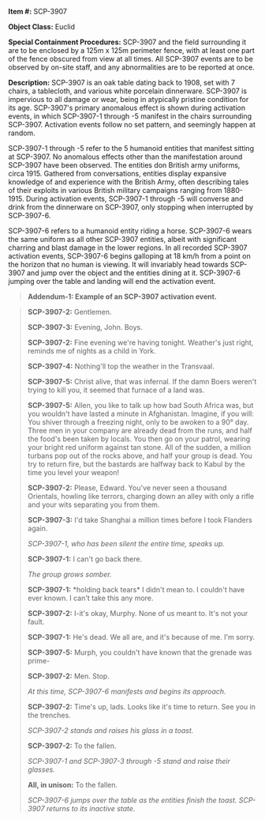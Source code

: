 **Item #:** SCP-3907

**Object Class:** Euclid

**Special Containment Procedures:** SCP-3907 and the field surrounding it are to be enclosed by a 125m x 125m perimeter fence, with at least one part of the fence obscured from view at all times. All SCP-3907 events are to be observed by on-site staff, and any abnormalities are to be reported at once.

**Description:** SCP-3907 is an oak table dating back to 1908, set with 7 chairs, a tablecloth, and various white porcelain dinnerware. SCP-3907 is impervious to all damage or wear, being in atypically pristine condition for its age. SCP-3907's primary anomalous effect is shown during activation events, in which SCP-3907-1 through -5 manifest in the chairs surrounding SCP-3907. Activation events follow no set pattern, and seemingly happen at random.

SCP-3907-1 through -5 refer to the 5 humanoid entities that manifest sitting at SCP-3907. No anomalous effects other than the manifestation around SCP-3907 have been observed. The entities don British army uniforms, circa 1915. Gathered from conversations, entities display expansive knowledge of and experience with the British Army, often describing tales of their exploits in various British military campaigns ranging from 1880-1915. During activation events, SCP-3907-1 through -5 will converse and drink from the dinnerware on SCP-3907, only stopping when interrupted by SCP-3907-6.

SCP-3907-6 refers to a humanoid entity riding a horse. SCP-3907-6 wears the same uniform as all other SCP-3907 entities, albeit with significant charring and blast damage in the lower regions. In all recorded SCP-3907 activation events, SCP-3907-6 begins galloping at 18 km/h from a point on the horizon that no human is viewing. It will invariably head towards SCP-3907 and jump over the object and the entities dining at it. SCP-3907-6 jumping over the table and landing will end the activation event.

> **Addendum-1: Example of an SCP-3907 activation event.**

> **SCP-3907-2:** Gentlemen.
> 
> **SCP-3907-3:** Evening, John. Boys.
> 
> **SCP-3907-2:** Fine evening we're having tonight. Weather's just right, reminds me of nights as a child in York.
> 
> **SCP-3907-4:** Nothing'll top the weather in the Transvaal.
> 
> **SCP-3907-5:** Christ alive, that was infernal. If the damn Boers weren't trying to kill you, it seemed that furnace of a land was.
> 
> **SCP-3907-5:** Allen, you like to talk up how bad South Africa was, but you wouldn't have lasted a minute in Afghanistan. Imagine, if you will: You shiver through a freezing night, only to be awoken to a 90° day. Three men in your company are already dead from the runs, and half the food's been taken by locals. You then go on your patrol, wearing your bright red uniform against tan stone. All of the sudden, a million turbans pop out of the rocks above, and half your group is dead. You try to return fire, but the bastards are halfway back to Kabul by the time you level your weapon!
> 
> **SCP-3907-2:** Please, Edward. You've never seen a thousand Orientals, howling like terrors, charging down an alley with only a rifle and your wits separating you from them.
> 
> **SCP-3907-3:** I'd take Shanghai a million times before I took Flanders again.
> 
> _SCP-3907-1, who has been silent the entire time, speaks up._
> 
> **SCP-3907-1:** I can't go back there.
> 
> _The group grows somber._
> 
> **SCP-3907-1:** \*holding back tears\* I didn't mean to. I couldn't have ever known. I can't take this any more.
> 
> **SCP-3907-2:** I-it's okay, Murphy. None of us meant to. It's not your fault.
> 
> **SCP-3907-1:** He's dead. We all are, and it's because of me. I'm sorry.
> 
> **SCP-3907-5:** Murph, you couldn't have known that the grenade was prime-
> 
> **SCP-3907-2:** Men. Stop.
> 
> _At this time, SCP-3907-6 manifests and begins its approach._
> 
> **SCP-3907-2:** Time's up, lads. Looks like it's time to return. See you in the trenches.
> 
> _SCP-3907-2 stands and raises his glass in a toast._
> 
> **SCP-3907-2:** To the fallen.
> 
> _SCP-3907-1 and SCP-3907-3 through -5 stand and raise their glasses._
> 
> **All, in unison:** To the fallen.
> 
> _SCP-3907-6 jumps over the table as the entities finish the toast. SCP-3907 returns to its inactive state._